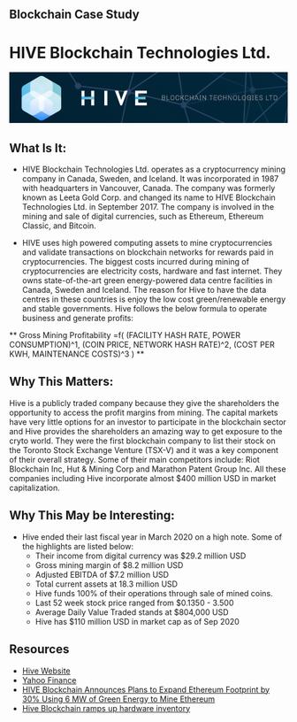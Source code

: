 ## Blockchain Case Study

# HIVE Blockchain Technologies Ltd.
![Logo](Hive.png)

## What Is It:
* HIVE Blockchain Technologies Ltd. operates as a cryptocurrency mining company in Canada, Sweden, and Iceland. It was incorporated in 1987 with headquarters in Vancouver, Canada. The company was formerly known as Leeta Gold Corp. and changed its name to HIVE Blockchain Technologies Ltd. in September 2017. The company is involved in the mining and sale of digital currencies, such as Ethereum, Ethereum Classic, and Bitcoin. 

* HIVE uses high powered computing assets to mine cryptocurrencies and validate transactions on blockchain networks for rewards paid in cryptocurrencies. The biggest costs incurred during mining of cryptocurrencies are electricity costs, hardware and fast internet. They owns state-of-the-art green energy-powered data centre facilities in Canada, Sweden and Iceland.  The reason for Hive to have the data centres in these countries is enjoy the low cost green/renewable energy and stable governments. Hive follows the below formula to operate business and generate profits:

** Gross Mining Profitability =f(
                                    (FACILITY HASH RATE,
                                    POWER CONSUMPTION)^1,
                                    (COIN PRICE,
                                    NETWORK HASH RATE)^2,
                                    (COST PER KWH,
                                    MAINTENANCE COSTS)^3 
                                ) **

## Why This Matters:
Hive is a publicly traded company because they give the shareholders the opportunity to access the profit margins from mining. The capital markets have very little options for an investor to participate in the blockchain sector and Hive provides the shareholders an amazing way to get exposure to the cryto world. They were the first blockchain company to list their stock on the Toronto Stock Exchange Venture (TSX-V) and it was a key component of their overall strategy. Some of their  main competitors include: Riot Blockchain Inc, Hut & Mining Corp and Marathon Patent Group Inc. All these companies including Hive incorporate almost $400 million USD in market capitalization.

## Why This May be Interesting:
* Hive ended their last fiscal year in March 2020 on a high note. Some of the highlights are listed below:
    * Their income from digital currency was $29.2 million USD
    * Gross mining margin of $8.2 million USD
    * Adjusted EBITDA of $7.2 million USD
    * Total current assets at 18.3 million USD
    * Hive funds 100% of their operations through sale of mined coins.
    * Last 52 week stock price ranged from $0.1350 - 3.500
    * Average Daily Value Traded stands at $804,000 USD
    * Hive has $110 million USD in market cap as of Sep 2020


## Resources
* [Hive Website](https://www.hiveblockchain.com/)
* [Yahoo Finance](https://finance.yahoo.com/quote/HIVE.V?p=HIVE.V)
* [HIVE Blockchain Announces Plans to Expand Ethereum Footprint by 30% Using 6 MW of Green Energy to Mine Ethereum](https://finance.yahoo.com/news/hive-blockchain-announces-plans-expand-060000639.html)
* [Hive Blockchain ramps up hardware inventory](https://coingeek.com/hive-blockchain-ramps-up-hardware-inventory/)

